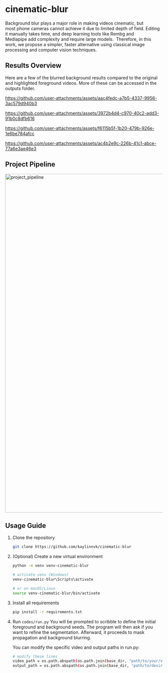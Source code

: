 # cinematic-blur
 Background blur plays a major role in making videos cinematic, but most phone cameras cannot achieve it due to limited depth of field. Editing it manually takes time, and deep learning tools like Rembg and Mediapipe add complexity and require large models.  Therefore, in this work, we propose a simpler, faster alternative using classical image processing and computer vision techniques.

##
## Results Overview
Here are a few of the blurred background results compared to the original and highlighted foreground videos. More of these can be accessed in the outputs folder.

https://github.com/user-attachments/assets/aac4fedc-a7b5-4337-9956-3ac579d940b3

https://github.com/user-attachments/assets/3972b4d4-c970-40c2-add3-91b0c8dfb616

https://github.com/user-attachments/assets/f6115b5f-1b20-479b-926e-1e6be784afcc

https://github.com/user-attachments/assets/ac4b2e9c-226b-41c1-abce-77a6e3ae46e3

## 
## Project Pipeline
<img width="1920" height="1080" alt="project_pipeline" src="https://github.com/user-attachments/assets/4440d336-70ff-4747-a190-403c2f87412c" />

## Usage Guide

1. Clone the repository

   ```bash
   git clone https://github.com/kaylinnvk/cinematic-blur 

2. (Optional) Create a new virtual environment
   ```bash
   python -m venv venv-cinematic-blur

   # activate venv (Windows)
   venv-cinematic-blur\Scripts\activate

   # or on macOS/Linux
   source venv-cinematic-blur/bin/activate
   ```

3. Install all requirements
   ```bash
   pip install -r requirements.txt
   ```
   
5. Run ```codes/run.py```
   You will be prompted to scribble to define the initial foreground and background seeds.
   The program will then ask if you want to refine the segmentation.
   Afterward, it proceeds to mask propagation and background blurring.

   You can modify the specific video and output paths in run.py:
   ```bash
   # modify these lines
   video_path = os.path.abspath(os.path.join(base_dir, "path/to/your/video"))
   output_path = os.path.abspath(os.path.join(base_dir, "path/to/desired/output/path"))
   ```
